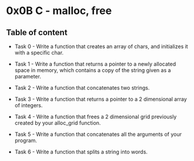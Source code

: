 # 0x0B C - malloc, free



## Table of content

* Task 0 - Write a function that creates an array of chars, and initializes it with a specific char.

* Task 1 - Write a function that returns a pointer to a newly allocated space in memory, which contains a copy of the string given as a parameter.

* Task 2 - Write a function that concatenates two strings.

* Task 3 - Write a function that returns a pointer to a 2 dimensional array of integers.

* Task 4 - Write a function that frees a 2 dimensional grid previously created by your alloc_grid function.

* Task 5 - Write a function that concatenates all the arguments of your program.

* Task 6 - Write a function that splits a string into words.